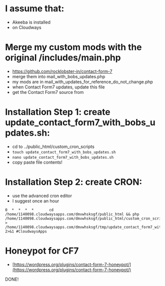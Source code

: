 # I assume that:
- Akeeba is installed
- on Cloudways

# Merge my custom mods with the original /includes/main.php
- https://github.com/rocklobster-in/contact-form-7
- merge them into mail_with_bobs_updates.php
- my mods are in mail_with_updates_for_reference_do_not_change.php
- when Contact Form7 updates, update this file
- get the Contact Form7 source from []()


# Installation Step 1: create update_contact_form7_with_bobs_updates.sh:
- cd to ../public_html/custom_cron_scripts
- ```touch update_contact_form7_with_bobs_updates.sh```
- ```nano update_contact_form7_with_bobs_updates.sh```
- copy paste file contents!

# Installation Step 2: create CRON:
- use the advanced cron editor
- I suggest once an hour
```
0  *  *  *  *       cd /home/1140098.cloudwaysapps.com/dmvwhsksgf/public_html && php /home/1140098.cloudwaysapps.com/dmvwhsksgf/public_html/custom_cron_scripts/update_contact_form7_with_bobs_updates.sh > /home/1140098.cloudwaysapps.com/dmvwhsksgf/tmp/update_contact_form7_with_bobs_updates.txt 2>&1 #CloudwaysApps
```

# Honeypot for CF7
- [https://wordpress.org/plugins/contact-form-7-honeypot/](https://wordpress.org/plugins/contact-form-7-honeypot/)


DONE!
